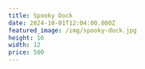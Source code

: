 ```yaml
---
title: Spooky Dock
date: 2024-10-01T12:04:00.000Z
featured_image: /img/spooky-dock.jpg
height: 16
width: 12
price: 500
---
```

